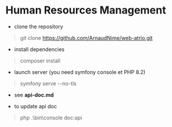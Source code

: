 # Human Resources Management

* clone the repository

> git clone https://github.com/ArnaudNime/web-atrio.git

* install dependencies

> composer install

* launch server (you need symfony console et PHP 8.2)

> symfony serve --no-tls

* see  **api-doc.md**  


* to update api doc

> php .\bin\console doc:api